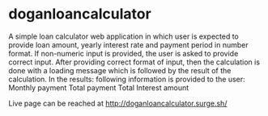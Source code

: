 # doganloancalculator
A simple loan calculator web application in which user is expected to provide loan amount, yearly interest rate and payment period in number format.
If non-numeric input is provided, the user is asked to provide correct input.
After providing correct format of input, then the calculation is done with a loading message which is followed by the result of the calculation.
In the results: following information is provided to the user:
Monthly payment
Total payment
Total Interest amount

Live page can be reached at http://doganloancalculator.surge.sh/
